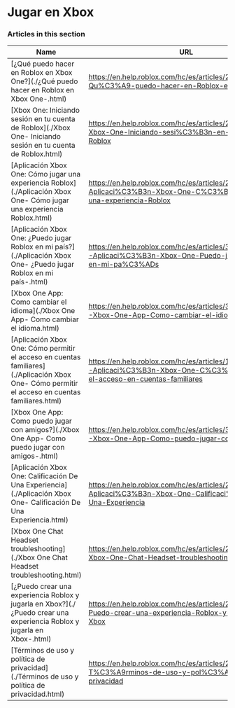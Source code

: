 # Jugar en Xbox  
### Articles in this section
Name|URL
-|-
[¿Qué puedo hacer en Roblox en Xbox One?](./¿Qué puedo hacer en Roblox en Xbox One-.html) |https://en.help.roblox.com/hc/es/articles/207850783--Qu%C3%A9-puedo-hacer-en-Roblox-en-Xbox-One
[Xbox One: Iniciando sesión en tu cuenta de Roblox](./Xbox One- Iniciando sesión en tu cuenta de Roblox.html) |https://en.help.roblox.com/hc/es/articles/205662594-Xbox-One-Iniciando-sesi%C3%B3n-en-tu-cuenta-de-Roblox
[Aplicación Xbox One: Cómo jugar una experiencia Roblox](./Aplicación Xbox One- Cómo jugar una experiencia Roblox.html) |https://en.help.roblox.com/hc/es/articles/205091984-Aplicaci%C3%B3n-Xbox-One-C%C3%B3mo-jugar-una-experiencia-Roblox
[Aplicación Xbox One: ¿Puedo jugar Roblox en mi país?](./Aplicación Xbox One- ¿Puedo jugar Roblox en mi país-.html) |https://en.help.roblox.com/hc/es/articles/360000334743-Aplicaci%C3%B3n-Xbox-One-Puedo-jugar-Roblox-en-mi-pa%C3%ADs
[Xbox One App: Como cambiar el idioma](./Xbox One App- Como cambiar el idioma.html) |https://en.help.roblox.com/hc/es/articles/360000273466-Xbox-One-App-Como-cambiar-el-idioma
[Aplicación Xbox One: Cómo permitir el acceso en cuentas familiares](./Aplicación Xbox One- Cómo permitir el acceso en cuentas familiares.html) |https://en.help.roblox.com/hc/es/articles/115001279786-Aplicaci%C3%B3n-Xbox-One-C%C3%B3mo-permitir-el-acceso-en-cuentas-familiares
[Xbox One App: Como puedo jugar con amigos?](./Xbox One App- Como puedo jugar con amigos-.html) |https://en.help.roblox.com/hc/es/articles/360000334526-Xbox-One-App-Como-puedo-jugar-con-amigos
[Aplicación Xbox One: Calificación De Una Experiencia](./Aplicación Xbox One- Calificación De Una Experiencia.html) |https://en.help.roblox.com/hc/es/articles/205355420-Aplicaci%C3%B3n-Xbox-One-Calificaci%C3%B3n-De-Una-Experiencia
[Xbox One Chat Headset troubleshooting](./Xbox One Chat Headset troubleshooting.html) |https://en.help.roblox.com/hc/es/articles/205355430-Xbox-One-Chat-Headset-troubleshooting
[¿Puedo crear una experiencia Roblox y jugarla en Xbox?](./¿Puedo crear una experiencia Roblox y jugarla en Xbox-.html) |https://en.help.roblox.com/hc/es/articles/205091994--Puedo-crear-una-experiencia-Roblox-y-jugarla-en-Xbox
[Términos de uso y política de privacidad](./Términos de uso y política de privacidad.html) |https://en.help.roblox.com/hc/es/articles/205358110-T%C3%A9rminos-de-uso-y-pol%C3%ADtica-de-privacidad